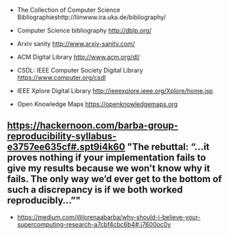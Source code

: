- The Collection of Computer Science Bibliographieshttp://liinwww.ira.uka.de/bibliography/


- Computer Science bibliography http://dblp.org/
- Arxiv sanity http://www.arxiv-sanity.com/
- ACM Digital Library http://www.acm.org/dl/
- CSDL: IEEE Computer Society Digital Library https://www.computer.org/csdl
- IEEE Xplore Digital Library http://ieeexplore.ieee.org/Xplore/home.jsp
- Open Knowledge Maps https://openknowledgemaps.org


## https://hackernoon.com/barba-group-reproducibility-syllabus-e3757ee635cf#.spt9i4k60 "The rebuttal: “…it proves nothing if your implementation fails to give my results because we won’t know why it fails. The only way we’d ever get to the bottom of such a discrepancy is if we both worked reproducibly…”"
- https://medium.com/@lorenaabarba/why-should-i-believe-your-supercomputing-research-a7cbf4cbc6b4#.j7600oc0y
